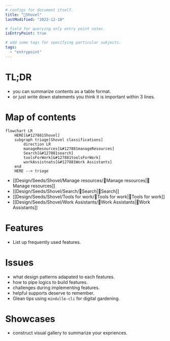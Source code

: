 ```yaml
---
# configs for document itself.
title: "🎉Shovel"
lastModified: "2022-12-18"

# field for querying only entry point notes.
isEntryPoint: true

# add some tags for specifying particular subjects.
tags:
  - "entrypoint"
---
```

# TL;DR
- you can summarize contents as a table format.
- or just write down statements you think it is important within 3 lines.

# Map of contents
```mermaid
flowchart LR
	HERE[&#127881Shovel]
	subgraph triage[Shovel classifications]
		direction LR
		manageResources[&#127881manageResources]
		Search[&#127881search]
		toolsForWork[&#127881toolsForWork]
		workAssistnats[&#127881Work Assistants]
	end
	HERE --> triage
```
- [[Design/Seeds/Shovel/Manage resources/🎉Manage resources|🎉Manage resources]]
- [[Design/Seeds/Shovel/Search/🎉Search|🎉Search]]
- [[Design/Seeds/Shovel/Tools for work/🎉Tools for work|🎉Tools for work]]
- [[Design/Seeds/Shovel/Work Assistants/🎉Work Assistants|🎉Work Assistants]]

# Features
- List up frequently used features.

# Issues
- what design patterns adapated to each features.
- how to pipe logics to build features.
- challenges during implementing features.
- helpful supports deserve to remember.
- Glean tips using `mindulle-cli` for digital gardening.

# Showcases
- construct visual gallery to summarize your expriences.
